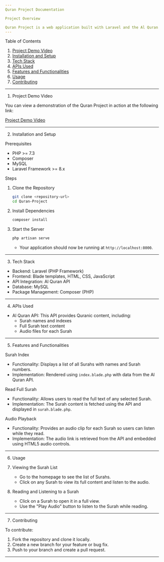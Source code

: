 ```yaml
---
Quran Project Documentation

Project Overview

Quran Project is a web application built with Laravel and the Al Quran API. It allows users to access the full Quran, read each Surah, and listen to a complete audio clip for each chapter. The app includes an indexed list of Surahs, a reading view, and audio playback functionality to enhance the user experience.
---
```


Table of Contents

1. [Project Demo Video](project-demo-video)
2. [Installation and Setup](installation-and-setup)
3. [Tech Stack](tech-stack)
4. [APIs Used](apis-used)
5. [Features and Functionalities](features-and-functionalities)
6. [Usage](usage)
7. [Contributing](contributing)

---

1.  Project Demo Video

You can view a demonstration of the Quran Project in action at the following link:

[Project Demo Video](https://github.com/user-attachments/assets/21df6235-28fd-4e38-ae34-91fba88d52b4)

---

2.  Installation and Setup

Prerequisites

-   PHP >= 7.3
-   Composer
-   MySQL
-   Laravel Framework >= 8.x

Steps

1. Clone the Repository

    ```bash
    git clone <repository-url>
    cd Quran-Project
    ```

2. Install Dependencies

    ```bash
    composer install
    ```

3. Start the Server

    ```bash
    php artisan serve
    ```

    - Your application should now be running at `http://localhost:8000`.

---

3.  Tech Stack

-   Backend: Laravel (PHP Framework)
-   Frontend: Blade templates, HTML, CSS, JavaScript
-   API Integration: Al Quran API
-   Database: MySQL
-   Package Management: Composer (PHP)

---

4.  APIs Used

-   Al Quran API: This API provides Quranic content, including:
    -   Surah names and indexes
    -   Full Surah text content
    -   Audio files for each Surah

---

5.  Features and Functionalities

Surah Index

-   Functionality: Displays a list of all Surahs with names and Surah numbers.
-   Implementation: Rendered using `index.blade.php` with data from the Al Quran API.

Read Full Surah

-   Functionality: Allows users to read the full text of any selected Surah.
-   Implementation: The Surah content is fetched using the API and displayed in `surah.blade.php`.

Audio Playback

-   Functionality: Provides an audio clip for each Surah so users can listen while they read.
-   Implementation: The audio link is retrieved from the API and embedded using HTML5 audio controls.

---

6. Usage

1. Viewing the Surah List

    - Go to the homepage to see the list of Surahs.
    - Click on any Surah to view its full content and listen to the audio.

1. Reading and Listening to a Surah
    - Click on a Surah to open it in a full view.
    - Use the "Play Audio" button to listen to the Surah while reading.

---

7.  Contributing

To contribute:

1. Fork the repository and clone it locally.
2. Create a new branch for your feature or bug fix.
3. Push to your branch and create a pull request.

---

